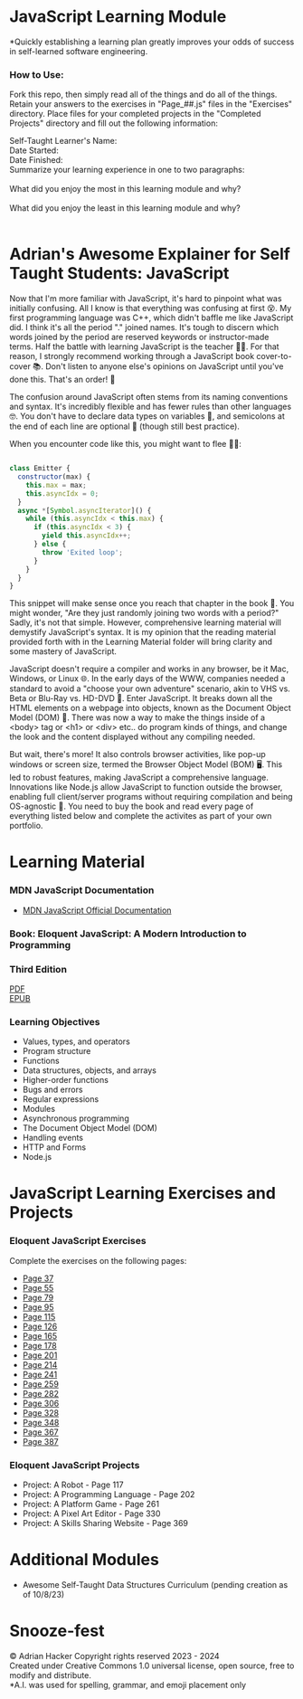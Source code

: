 # JavaScript Learning Module

*Quickly establishing a learning plan greatly improves your odds of success in self-learned software engineering.

### How to Use: 
Fork this repo, then simply read all of the things and do all of the things.  Retain your answers to the exercises in "Page_##.js" files in the "Exercises" directory.  Place files for your completed projects in the "Completed Projects" directory and fill out the following information:

Self-Taught Learner's Name: 
<br>
Date Started:
<br>
Date Finished:
<br>
Summarize your learning experience in one to two paragraphs: 
<br>
<br>
What did you enjoy the most in this learning module and why?
<br>
<br>
What did you enjoy the least in this learning module and why? 
<br>
<br>
# Adrian's Awesome Explainer for Self Taught Students:  JavaScript

Now that I'm more familiar with JavaScript, it's hard to pinpoint what was initially confusing. All I know is that everything was confusing at first 😵. My first programming language was C++, which didn't baffle me like JavaScript did. I think it's all the period "." joined names. It's tough to discern which words joined by the period are reserved keywords or instructor-made terms. Half the battle with learning JavaScript is the teacher 👩‍🏫. For that reason, I strongly recommend working through a JavaScript book cover-to-cover 📚. Don't listen to anyone else's opinions on JavaScript until you've done this. That's an order! 📣

The confusion around JavaScript often stems from its naming conventions and syntax. It's incredibly flexible and has fewer rules than other languages 🤓. You don't have to declare data types on variables 🤯, and semicolons at the end of each line are optional 🤯 (though still best practice).

When you encounter code like this, you might want to flee 🏃‍♀️:

```javascript

class Emitter {
  constructor(max) {
    this.max = max;
    this.asyncIdx = 0;
  }
  async *[Symbol.asyncIterator]() {
    while (this.asyncIdx < this.max) {
      if (this.asyncIdx < 3) {
        yield this.asyncIdx++;
      } else {
        throw 'Exited loop';
      }  
    }
  }
}
```

This snippet will make sense once you reach that chapter in the book 📖. You might wonder, "Are they just randomly joining two words with a period?" Sadly, it's not that simple. However, comprehensive learning material will demystify JavaScript's syntax.  It is my opinion that the reading material provided forth with in the Learning Material folder will bring clarity and some mastery of JavaScript.

JavaScript doesn't require a compiler and works in any browser, be it Mac, Windows, or Linux 🌐. In the early days of the WWW, companies needed a standard to avoid a "choose your own adventure" scenario, akin to VHS vs. Beta or Blu-Ray vs. HD-DVD 📼. Enter JavaScript. It breaks down all the HTML elements on a webpage into objects, known as the Document Object Model (DOM) 📄.  There was now a way to make the things inside of a \<body> tag or \<h1> or \<div> etc.. do program kinds of things, and change the look and the content displayed without any compiling needed.

But wait, there's more! It also controls browser activities, like pop-up windows or screen size, termed the Browser Object Model (BOM) 🖥️. This led to robust features, making JavaScript a comprehensive language. Innovations like Node.js allow JavaScript to function outside the browser, enabling full client/server programs without requiring compilation and being OS-agnostic 🌟.  You need to buy the book and read every page of everything listed below and complete the activites as part of your own portfolio.

# Learning Material
 
 ### MDN JavaScript Documentation

 - [MDN JavaScript Official Documentation](https://developer.mozilla.org/en-US/docs/Web/JavaScript)
 
 ### Book: Eloquent JavaScript: A Modern Introduction to Programming
 ### Third Edition<br>
[PDF](Books/Eloquent_JavaScript.pdf)<br>
[EPUB](Books/Eloquent_JavaScript.epub)<br>

### Learning Objectives

- Values, types, and operators
- Program structure
- Functions
- Data structures, objects, and arrays
- Higher-order functions
- Bugs and errors
- Regular expressions
- Modules
- Asynchronous programming
- The Document Object Model (DOM)
- Handling events
- HTTP and Forms
- Node.js


# JavaScript Learning Exercises and Projects
### Eloquent JavaScript Exercises
Complete the exercises on the following pages:
- [Page 37](Exercises/Page_37.md)
- [Page 55](Exercises/Page_55.md)
- [Page 79](Exercises/Page_79.md)
- [Page 95](Exercises/Page_95.md)
- [Page 115](Exercises/Page_115.md)
- [Page 126](Exercises/Page_126.md)
- [Page 165](Exercises/Page_165.md)
- [Page 178](Exercises/Page_178.md)
- [Page 201](Exercises/Page_201.md)
- [Page 214](Exercises/Page_214.md)
- [Page 241](Exercises/Page_241.md)
- [Page 259](Exercises/Page_259.md)
- [Page 282](Exercises/Page_282.md)
- [Page 306](Exercises/Page_306.md)
- [Page 328](Exercises/Page_328.md)
- [Page 348](Exercises/Page_348.md)
- [Page 367](Exercises/Page_367.md)
- [Page 387](Exercises/Page_387.md)


### Eloquent JavaScript Projects 

- Project: A Robot - Page 117
- Project: A Programming Language - Page 202
- Project: A Platform Game - Page 261
- Project: A Pixel Art Editor - Page 330
- Project: A Skills Sharing Website - Page 369


# Additional Modules

 - Awesome Self-Taught Data Structures Curriculum (pending creation as of 10/8/23)



# Snooze-fest

©️ Adrian Hacker Copyright rights reserved 2023 - 2024<br>
Created under Creative Commons 1.0 universal license, open source, free to modify and distribute.<br>
*A.I. was used for spelling, grammar, and emoji placement only
